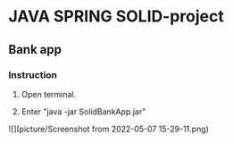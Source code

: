 # JAVA SPRING  SOLID-project
## Bank app
### Instruction

1) Open terminal. 

2) Enter "java -jar SolidBankApp.jar"

![](picture/Screenshot from 2022-05-07 15-29-11.png)